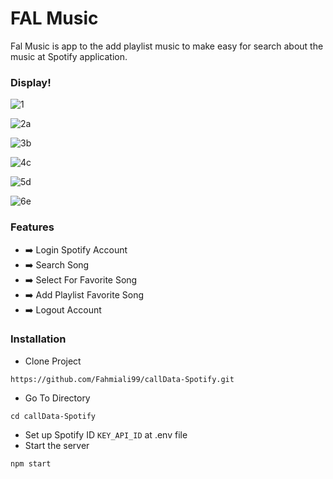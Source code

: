 # FAL Music

Fal Music is app to the add playlist music to make easy for search about the music at Spotify application.

### Display!
![1](https://user-images.githubusercontent.com/79827631/164679954-ba684f61-cee4-495b-ae93-53f99c2696d7.PNG)

![2a](https://user-images.githubusercontent.com/79827631/164680123-979bd1c6-aa20-42ee-a6fa-602a9397a504.PNG)

![3b](https://user-images.githubusercontent.com/79827631/164680217-45cbb1c5-f115-4433-8595-323a3f24d621.PNG)

![4c](https://user-images.githubusercontent.com/79827631/164680302-3cfaeb72-e4b4-4b20-8ac0-76950826f395.PNG)

![5d](https://user-images.githubusercontent.com/79827631/164680350-2b0307f5-0d58-4139-89ab-3dc6da559fc0.PNG)

![6e](https://user-images.githubusercontent.com/79827631/164680789-bebdcbc3-6c82-41a7-bc61-d97e5e878309.PNG)


### Features
* :arrow_right: Login Spotify Account
* :arrow_right: Search Song
* :arrow_right: Select For Favorite Song
* :arrow_right: Add Playlist Favorite Song
* :arrow_right: Logout Account


### Installation

* Clone Project
```
https://github.com/Fahmiali99/callData-Spotify.git
```
* Go To Directory
```
cd callData-Spotify
```
* Set up Spotify ID
`KEY_API_ID` at .env file
* Start the server
```
npm start
```






